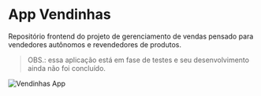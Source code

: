 # App Vendinhas

Repositório frontend do projeto de gerenciamento de vendas pensado para vendedores autônomos e revendedores de produtos.

> OBS.: essa aplicação está em fase de testes e seu desenvolvimento ainda não foi concluído.

![Vendinhas App](https://lh3.googleusercontent.com/ijldu9_OuZdcaS_eXoHSX_PrbbHVPOfRGQkeEjkBnkTCw4QXzTGY21s7VZDiHG1eqE3nHGqpg4BsROLvJyIdj97C_pmuH6AhjGOGjtloUjgCdQqmZbXqKYkixcpPAd0unB2iwBSgDt1JEye5Eqw3Ah9rKesurNdVAP_pLzRZ2HhVnoPbq-8RDMyv5AroZxfCyAdshtVk-7MxGYQ2woFz1osOqtu0ngcPGNSCc0mcEtzBj9K1MfVHT-qsuOOX-jUuQpCGLkJ9kuGsYogkRWEMrlwwcwEsNHnhOGRdU6qCadaHSagA8lP2Yn-idLpZZ5HUFvi5OxZ8Hat2NXh7unh4kX1qLzZNYASujdzFetHw2C2Zyj1JoSWUNMlO7_IyhMdd3-8jgGxy5sYiUmQKpQGOOSnymNCUtgimxM-zmQUJoNtR4xRNBT-CE9Sy1TDs-IPOSJXIroPG0q_VQEWiAqR-SJybn4kMkygd5Hda8djvRDpGmXSFSseYkmm49-eoQ1Mg-DZ8MbsLbFp7Nl9VTEjyLmOTzrgEioplz6089BSYH1Nimf_dBSR3PUgJ7_GIK2ppyfqg3SpF4uBczv-NUn1dOHhXkXCUtK5JYK1rdEcOH6p6fUdd82ItfiOalSyZEDG-Qorxiz4jLj5omEZhLk-P7ZHBhrxdwjwsgTGbVpJp9UZ0knLjTUF3DlOMm_4vp2bQp7k4LWIk7xPYZ2azlP10mzV0JhmBEPfo3-Xi0vTqw_DBSeNNWyShBA=s500-no)
